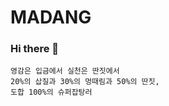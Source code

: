 # MADANG
### Hi there 👋


    영감은 입금에서 실천은 딴짓에서
    20%의 삽질과 30%의 멍때림과 50%의 딴짓,
    도합 100%의 슈퍼잡탕러
    


